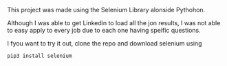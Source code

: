 This project was made using the Selenium Library alonside Pythohon.

Although I was able to get Linkedin to load all the jon results, I was not able to easy apply to every job due to each one having speific questions. 


I fyou want to try it out, clone the repo and download selenium using 
```
pip3 install selenium
```
